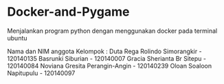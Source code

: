 # Docker-and-Pygame
Menjalankan program python dengan menggunakan docker pada terminal ubuntu

Nama dan NIM anggota Kelompok : 
Duta Rega Rolindo Simorangkir - 120140135
Basrunki Siburian - 120140007 
Gracia Sherianta Br Sitepu - 120140084
Noviana Gresita Perangin-Angin - 120140239
Oloan Soaloon Napitupulu - 120140097
